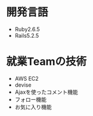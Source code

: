 # 開発言語
- Ruby2.6.5
- Rails5.2.5

# 就業Teamの技術
- AWS EC2
- devise
- Ajaxを使ったコメント機能
- フォロー機能
- お気に入り機能
  
# 